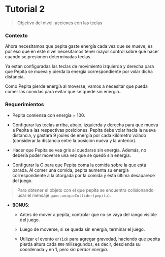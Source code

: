 # Tutorial 2

> Objetivo del nivel: acciones con las teclas

### Contexto
Ahora necesitamos que pepita gaste energía cada vez que se mueve,
es por eso que en este nivel necesitamos tener mayor control
 sobre qué hacer cuando se presionen determinadas teclas.
 
 Ya están configuradas las teclas de movimiento
 izquierda y derecha para que Pepita se mueva 
 y pierda la energía correspondiente 
 por volar dicha distancia.

Como Pepita pierde energía al moverse, 
vamos a necesitar que pueda comer las comidas para 
evitar que se quede sin energía...


### Requerimientos
- Pepita comienza con energía = 100.

- Configurar las teclas arriba, abajo, izquierda y derecha
 para que mueva a Pepita a las respectivas posiciones.
  Pepita debe volar hacia la nueva distancia, 
  y gastará 9 joules de energía por cada kilómetro volado
   (considerar la distancia entre la posición nueva y la anterior).
   
- Hacer que Pepita se vea gris al quedarse sin energía.
 Además, no debería poder moverse una vez que se 
 quedó sin energía.

- Configurar la C para que Pepita coma la comida sobre 
  la que está parada. Al comer una comida, 
  pepita aumenta su energía correspondiente a 
  la otorgada por la comida y 
  ésta última desaparece del juego.

> Para obtener el objeto con el que pepita se encuentra colisionando usar el mensaje `game.uniqueCollider(pepita)`.
- **BONUS**: 
  - Antes de mover a pepita, controlar que no se vaya del rango
   visible del juego.
   
  - Luego de moverse, si se queda sin energía, 
  terminar el juego.
  
  - Utilizar el evento `onTick` para agregar gravedad, 
  haciendo que pepita pierda altura cada `800` milisegundos, es decir, descienda su coordenada 
  `y` en 1, pero _sin perder energía_.

